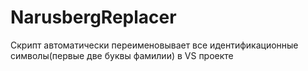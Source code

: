 # NarusbergReplacer
Скрипт автоматически переименовывает все идентификационные символы(первые две буквы фамилии) в VS проекте
